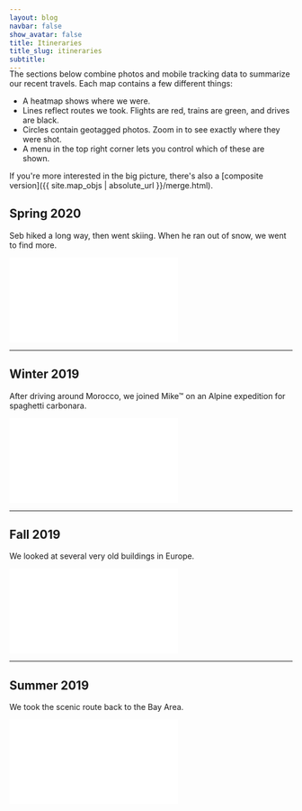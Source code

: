 ```yaml
---
layout: blog
navbar: false
show_avatar: false
title: Itineraries
title_slug: itineraries
subtitle:
---
```


<div style="margin-top: -20px"></div>

The sections below combine photos and mobile tracking data to summarize our recent travels. Each map contains a few different things: 
* A heatmap shows where we were. 
* Lines reflect routes we took. Flights are red, trains are green, and drives are black. 
* Circles contain geotagged photos. Zoom in to see exactly where they were shot. 
* A menu in the top right corner lets you control which of these are shown.

If you're more interested in the big picture, there's also a [composite version]({{ site.map_objs | absolute_url }}/merge.html).

## Spring 2020

<p class="smb-map-text">
Seb hiked a long way, then went skiing. When he ran out of snow, we went to find more.
</p>
<div class="map-container">
    <iframe src="{{ site.map_objs | absolute_url }}/2020_spring.html" allowfullscreen="" frameborder="0">
    </iframe>
</div>
<hr class="smb-map-break">

## Winter 2019
<p class="smb-map-text">
After driving around Morocco, we joined Mike&trade; on an Alpine expedition for spaghetti carbonara.
</p>
<div class="map-container">
    <iframe src="{{ site.map_objs | absolute_url }}/2019_winter.html" allowfullscreen="" frameborder="0">
    </iframe>
</div>
<hr class="smb-map-break">

## Fall 2019
<p class="smb-map-text">
We looked at several very old buildings in Europe.
</p>
<div class="map-container">
    <iframe src="{{ site.map_objs | absolute_url }}/2019_fall.html" allowfullscreen="" frameborder="0">
    </iframe>
</div>
<hr class="smb-map-break">

## Summer 2019
<p class="smb-map-text">
We took the scenic route back to the Bay Area.
</p>
<div class="map-container">
    <iframe src="{{ site.map_objs | absolute_url }}/2019_summer.html" allowfullscreen="" frameborder="0">
    </iframe>
</div>
